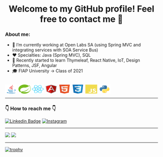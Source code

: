 <h1 align="center">
    Welcome to my GitHub profile! Feel free to contact me 👋
</h1>

### About me:
- 🔭 I’m currently working at Open Labs SA (using Spring MVC and integrating services with SOA Service Bus)
- ❤️ Specialties: Java (Spring MVC), SQL
- 🌱 Recently started to learn Thymeleaf, React Native, IoT, Design Patterns, JSF, Angular
- 🎓 FIAP University -> Class of 2021 

<div style="display: inline_block"><br>
  <img align="center" height="30" width="40" src="https://raw.githubusercontent.com/devicons/devicon/master/icons/java/java-original.svg">
  <img align="center" height="30" width="40" src="https://raw.githubusercontent.com/devicons/devicon/master/icons/spring/spring-original.svg">
  <img align="center" height="30" width="40" src="https://raw.githubusercontent.com/devicons/devicon/master/icons/react/react-original.svg">
  <img align="center" height="30" width="40" src="https://raw.githubusercontent.com/devicons/devicon/master/icons/angularjs/angularjs-original.svg">
  <img align="center" height="30" width="40" src="https://raw.githubusercontent.com/devicons/devicon/master/icons/html5/html5-original.svg">
  <img align="center" height="30" width="40" src="https://raw.githubusercontent.com/devicons/devicon/master/icons/css3/css3-original.svg">
  <img align="center" height="30" width="40" src="https://raw.githubusercontent.com/devicons/devicon/master/icons/javascript/javascript-plain.svg">
  <img align="center" height="30" width="40" src="https://raw.githubusercontent.com/devicons/devicon/master/icons/python/python-original.svg">    
</div>

<hr>

### 👇 How to reach me 👇
[![Linkedin Badge](https://img.shields.io/badge/-LinkedIn-blue?style=flat-square&logo=Linkedin&logoColor=white&link=https://linkedin.com/in/brunoluiss)](https://www.linkedin.com/in/guirodriguero/)
 [![Instagram](https://img.shields.io/badge/-Instagram-E4405F?&logo=Instagram&logoColor=FFFFFF)](https://www.instagram.com/gui_rodriguero/)

<hr>

<div>
    <img height="180em" src="https://github-readme-stats.vercel.app/api?username=guirodriguero&show_icons=true&theme=dracula&include_all_commits=true&count_private=true"/>
    <img height="180em" src="https://github-readme-stats.vercel.app/api/top-langs/?username=guirodriguero&layout=compact&langs_count=7&theme=dracula"/>
</div>

<hr>

[![trophy](https://github-profile-trophy.vercel.app/?username=guirodriguero&theme=onedark)](https://github.com/ryo-ma/github-profile-trophy)

